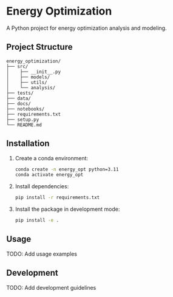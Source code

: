 # Energy Optimization

A Python project for energy optimization analysis and modeling.

## Project Structure

```
energy_optimization/
├── src/
│    ├── __init__.py
│    ├── models/
│    ├── utils/
│    └── analysis/
├── tests/
├── data/
├── docs/
├── notebooks/
├── requirements.txt
├── setup.py
└── README.md
```

## Installation

1. Create a conda environment:
   ```bash
   conda create -n energy_opt python=3.11
   conda activate energy_opt
   ```

2. Install dependencies:
   ```bash
   pip install -r requirements.txt
   ```

3. Install the package in development mode:
   ```bash
   pip install -e .
   ```

## Usage

TODO: Add usage examples

## Development

TODO: Add development guidelines
